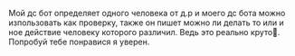 Мой дс бот определяет одного человека от д.р и моего дс бота можно изпользовать как проверку, также он пишет можно ли делать то или и ное действие человеку которого различил. Ведь это реально круто🚀. Попробуй тебе понравися я уверен.
